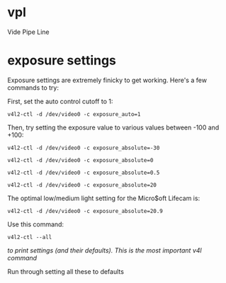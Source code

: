 # vpl

Vide Pipe Line


# exposure settings

Exposure settings are extremely finicky to get working. Here's a few commands to try:

First, set the auto control cutoff to 1:

`v4l2-ctl -d /dev/video0 -c exposure_auto=1`

Then, try setting the exposure value to various values between -100 and +100:

`v4l2-ctl -d /dev/video0 -c exposure_absolute=-30`

`v4l2-ctl -d /dev/video0 -c exposure_absolute=0`

`v4l2-ctl -d /dev/video0 -c exposure_absolute=0.5`

`v4l2-ctl -d /dev/video0 -c exposure_absolute=20`

The optimal low/medium light setting for the Micro$oft Lifecam is:

`v4l2-ctl -d /dev/video0 -c exposure_absolute=20.9`


Use this command:

`v4l2-ctl --all`

*to print settings (and their defaults). This is the most important v4l command*

Run through setting all these to defaults

